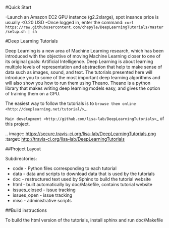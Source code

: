 #Quick Start

-Launch an Amazon EC2 GPU instance (g2.2xlarge), spot insance price is usually <0.20 USD
-Once logged in, enter the command:
`curl https://raw.githubusercontent.com/chepyle/DeepLearningTutorials/master/setup.sh | sh`



#Deep Learning Tutorials


Deep Learning is a new area of Machine Learning research, which has been
introduced with the objective of moving Machine Learning closer to one of its
original goals: Artificial Intelligence.  Deep Learning is about learning
multiple levels of representation and abstraction that help to make sense of
data such as images, sound, and text.  The tutorials presented here will
introduce you to some of the most important deep learning algorithms and will
also show you how to run them using Theano.  Theano is a python library that
makes writing deep learning models easy, and gives the option of training them
on a GPU.

The easiest way to follow the tutorials is to `browse them online
<http://deeplearning.net/tutorial/>`_.

`Main development <http://github.com/lisa-lab/DeepLearningTutorials>`_
of this project.

.. image:: https://secure.travis-ci.org/lisa-lab/DeepLearningTutorials.png
   :target: http://travis-ci.org/lisa-lab/DeepLearningTutorials

##Project Layout

Subdirectories:

- code - Python files corresponding to each tutorial
- data - data and scripts to download data that is used by the tutorials
- doc  - restructured text used by Sphinx to build the tutorial website
- html - built automatically by doc/Makefile, contains tutorial website
- issues_closed - issue tracking
- issues_open - issue tracking
- misc - administrative scripts


##Build instructions

To build the html version of the tutorials, install sphinx and run doc/Makefile
